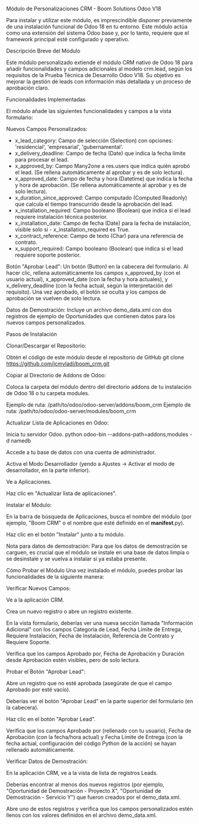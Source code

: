 Módulo de Personalizaciones CRM - Boom Solutions Odoo V18

Para instalar y utilizar este módulo, es imprescindible disponer previamente de una instalación funcional de Odoo 18 en tu entorno. Este módulo actúa como una extensión del sistema Odoo base y, por lo tanto, requiere que el framework principal esté configurado y operativo.

Descripción Breve del Módulo

Este módulo personalizado extiende el módulo CRM nativo de Odoo 18 para añadir funcionalidades y campos adicionales al modelo crm.lead, según los requisitos de la Prueba Técnica de Desarrollo Odoo V18. Su objetivo es mejorar la gestión de leads con información más detallada y un proceso de aprobación claro.

Funcionalidades Implementadas

El módulo añade las siguientes funcionalidades y campos a la vista formulario:

Nuevos Campos Personalizados:

- x_lead_category: Campo de selección (Selection) con opciones: 'residencial', 'empresarial', 'gubernamental'.
- x_delivery_deadline: Campo de fecha (Date) que indica la fecha límite para procesar el lead.
- x_approved_by: Campo Many2one a res.users que indica quién aprobó el lead. (Se rellena automáticamente al aprobar y es de solo lectura).
- x_approved_date: Campo de fecha y hora (Datetime) que indica la fecha y hora de aprobación. (Se rellena automáticamente al aprobar y es de solo lectura).
- x_duration_since_approved: Campo computado (Computed Readonly) que calcula el tiempo transcurrido desde la aprobación del lead.
- x_installation_required: Campo booleano (Boolean) que indica si el lead requiere instalación técnica posterior.
- x_installation_date: Campo de fecha (Date) para la fecha de instalación, visible solo si - x_installation_required es True.
- x_contract_reference: Campo de texto (Char) para una referencia de contrato.
- x_support_required: Campo booleano (Boolean) que indica si el lead requiere soporte posterior.

Botón "Aprobar Lead":
Un botón (Button) en la cabecera del formulario.
Al hacer clic, rellena automáticamente los campos x_approved_by (con el usuario actual), x_approved_date (con la fecha y hora actuales), y x_delivery_deadline (con la fecha actual, según la interpretación del requisito). Una vez aprobado, el botón se oculta y los campos de aprobación se vuelven de solo lectura.

Datos de Demostración:
Incluye un archivo demo_data.xml con dos registros de ejemplo de Oportunidades que contienen datos para los nuevos campos personalizados.

Pasos de Instalación

Clonar/Descargar el Repositorio:

Obtén el código de este módulo desde el repositorio de GitHub git clone https://github.com/jcmvladi/boom_crm.git

Copiar al Directorio de Addons de Odoo:

Coloca la carpeta del módulo dentro del directorio addons de tu instalación de Odoo 18 o tu carpeta modules.

Ejemplo de ruta: /path/to/odoo/odoo-server/addons/boom_crm
Ejemplo de ruta: /path/to/odoo/odoo-server/modules/boom_crm

Actualizar Lista de Aplicaciones en Odoo:

Inicia tu servidor Odoo.
python odoo-bin --addons-path=addons,modules -d namedb

Accede a tu base de datos con una cuenta de administrador.

Activa el Modo Desarrollador (yendo a Ajustes -> Activar el modo de desarrollador, en la parte inferior).

Ve a Aplicaciones.

Haz clic en "Actualizar lista de aplicaciones".

Instalar el Módulo:

En la barra de búsqueda de Aplicaciones, busca el nombre del módulo (por ejemplo, "Boom CRM" o el nombre que esté definido en el __manifest__.py).

Haz clic en el botón "Instalar" junto a tu módulo.

Nota para datos de demostración: Para que los datos de demostración se carguen, es crucial que el módulo se instale en una base de datos limpia o se desinstale y se vuelva a instalar si ya estaba presente.

Cómo Probar el Módulo
Una vez instalado el módulo, puedes probar las funcionalidades de la siguiente manera:

Verificar Nuevos Campos:

Ve a la aplicación CRM.

Crea un nuevo registro o abre un registro existente.

En la vista formulario, deberías ver una nueva sección llamada "Información Adicional" con los campos Categoría de Lead, Fecha Límite de Entrega, Requiere Instalación, Fecha de Instalación, Referencia de Contrato y Requiere Soporte.

Verifica que los campos Aprobado por, Fecha de Aprobación y Duración desde Aprobación estén visibles, pero de solo lectura.

Probar el Botón "Aprobar Lead":

Abre un registro que no esté aprobada (asegúrate de que el campo Aprobado por esté vacío).

Deberías ver el botón "Aprobar Lead" en la parte superior del formulario (en la cabecera).

Haz clic en el botón "Aprobar Lead".

Verifica que los campos Aprobado por (rellenado con tu usuario), Fecha de Aprobación (con la fecha/hora actual) y Fecha Límite de Entrega (con la fecha actual, configuración del código Python de la acción) se hayan rellenado automáticamente.

Verificar Datos de Demostración:

En la aplicación CRM, ve a la vista de lista de registros Leads.

Deberías encontrar al menos dos nuevos registros (por ejemplo, "Oportunidad de Demostración - Proyecto X", "Oportunidad de Demostración - Servicio Y") que fueron creados por el demo_data.xml.

Abre uno de estos registros y verifica que los campos personalizados estén llenos con los valores definidos en el archivo demo_data.xml.
